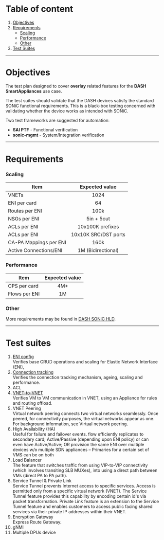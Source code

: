 # Table of content

1. [Objectives](#objectives)
2. [Requirements](#requirements)
    - [Scaling](#scaling)
    - [Performance](#performance)
    - [Other](#other)
3. [Test Suites](#test-suites)

---

# Objectives

The test plan designed to cover **overlay** related features for the **DASH SmartAppliances** use case.

The test suites should validate that the DASH devices satisfy the standard SONiC functional requirements. This is a black-box testing concerned with validating whether the device works as intended with SONiC.

Two test frameworks are suggested for automation:
- **SAI PTF** - Functional verification
- **sonic-mgmt** - System/Integration verification

---

# Requirements

### Scaling
| Item                   |    Expected value    |
|------------------------|:--------------------:|
| VNETs                  |         1024         |
| ENI per card           |          64          |
| Routes per ENI         |         100k         |
| NSGs per ENI           |       5in + 5out     |
| ACLs per ENI           |   10x100K prefixes   |
| ACLs per ENI           | 10x10K SRC/DST ports |
| CA-PA Mappings per ENI |         160k         |
| Active Connections/ENI |  1M (Bidirectional)  |

### Performance
| Item           |     Expected value     |
|----------------|:----------------------:|
| CPS per card   |          4M+           |
| Flows per ENI  |           1M           |

### Other

More requirements may be found in [DASH SONiC HLD](https://github.com/Azure/DASH/blob/main/documentation/general/design/dash-sonic-hld.md#15-design-considerations).

---

# Test suites

1. [ENI config](./eni.md)<br>
Verifies base CRUD operations and scaling for Elastic Network Interface (ENI),
2. [Connection tracking](./conntrack.md)<br>
Verifies the connection tracking mechanism, ageing, scaling and performance.
3. ACL
4. [VNET-to-VNET](./vnet.md)<br>
Verifies VM to VM communication in VNET, using an Appliance for rules and routing offload.
5. VNET Peering<br>
Virtual network peering connects two virtual networks seamlessly. Once peered, for connectivity purposes, the virtual networks appear as one. For background information, see Virtual network peering.
6. High Availability (HA)<br>
Useful for failure and failover events.
flow efficiently replicates to secondary card; Active/Passive (depending upon ENI policy) or can even have Active/Active; OR provision the same ENI over multiple devices w/o multiple SDN appliances – Primaries for a certain set of VMS can be on both
7. Load Balancer<br>
The feature that switches traffic from using VIP-to-VIP connectivity (which involves transiting SLB MUXes), into using a direct path between VMs (direct PA to PA path).
8. Service Tunnel & Private Link<br>
Service Tunnel prevents Internet access to specific services. Access is permitted only from a specific virtual network (VNET). The Service Tunnel feature provides this capability by encoding certain id's via packet transformation. Private Link feature is an extension to the Service Tunnel feature and enables customers to access public facing shared services via their private IP addresses within their VNET.
9. Encryption Gateway<br>
Express Route Gateway.
10. gNMI
11. Multiple DPUs device
